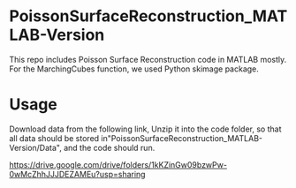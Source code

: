 # PoissonSurfaceReconstruction_MATLAB-Version

This repo includes Poisson Surface Reconstruction code in MATLAB mostly. For the MarchingCubes function, we used Python skimage package.

# Usage
Download data from the following link, Unzip it into the code folder, so that all data should be stored in"PoissonSurfaceReconstruction_MATLAB-Version/Data", and the code should run.

https://drive.google.com/drive/folders/1kKZinGw09bzwPw-0wMcZhhJJJDEZAMEu?usp=sharing
